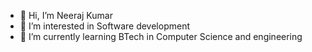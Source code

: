 - 👋 Hi, I’m Neeraj Kumar 
- 👀 I’m interested in Software development 
- 🌱 I’m currently learning BTech in Computer Science and engineering 
